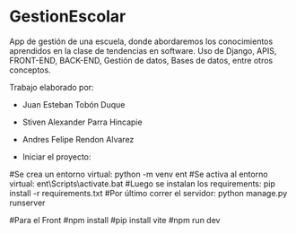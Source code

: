 # GestionEscolar

App de gestión de una escuela, donde abordaremos los conocimientos aprendidos en la clase de tendencias en software.
Uso de Django, APIS, FRONT-END, BACK-END, Gestión de datos, Bases de datos, entre otros conceptos.

Trabajo elaborado por:

  * Juan Esteban Tobón Duque
  * Stiven Alexander Parra Hincapie
  * Andres Felipe Rendon Alvarez

* Iniciar el proyecto:

  
 #Se crea un entorno virtual: python -m venv ent
 #Se activa al entorno virtual: ent\Scripts\activate.bat
 #Luego se instalan los requirements: pip install -r requirements.txt
 #Por último correr el servidor: python manage.py runserver
 
#Para el Front
#npm install
#pip install vite
#npm run dev




